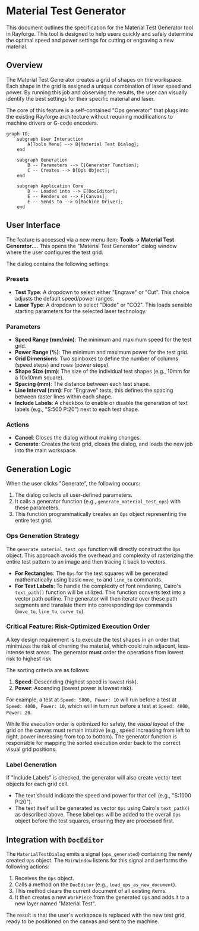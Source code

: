 # Material Test Generator

This document outlines the specification for the Material Test Generator tool in Rayforge. This tool is designed to help users quickly and safely determine the optimal speed and power settings for cutting or engraving a new material.

## Overview

The Material Test Generator creates a grid of shapes on the workspace. Each shape in the grid is assigned a unique combination of laser speed and power. By running this job and observing the results, the user can visually identify the best settings for their specific material and laser.

The core of this feature is a self-contained "Ops generator" that plugs into the existing Rayforge architecture without requiring modifications to machine drivers or G-code encoders.

```mermaid
graph TD;
    subgraph User Interaction
        A[Tools Menu] --> B{Material Test Dialog};
    end

    subgraph Generation
        B -- Parameters --> C[Generator Function];
        C -- Creates --> D[Ops Object];
    end

    subgraph Application Core
        D -- Loaded into --> E[DocEditor];
        E -- Renders on --> F[Canvas];
        E -- Sends to --> G[Machine Driver];
    end
```

## User Interface

The feature is accessed via a new menu item: **Tools -> Material Test Generator…**. This opens the "Material Test Generator" dialog window where the user configures the test grid.

The dialog contains the following settings:

### Presets
-   **Test Type**: A dropdown to select either "Engrave" or "Cut". This choice adjusts the default speed/power ranges.
-   **Laser Type**: A dropdown to select "Diode" or "CO2". This loads sensible starting parameters for the selected laser technology.

### Parameters
-   **Speed Range (mm/min)**: The minimum and maximum speed for the test grid.
-   **Power Range (%)**: The minimum and maximum power for the test grid.
-   **Grid Dimensions**: Two spinboxes to define the number of columns (speed steps) and rows (power steps).
-   **Shape Size (mm)**: The size of the individual test shapes (e.g., 10mm for a 10x10mm square).
-   **Spacing (mm)**: The distance between each test shape.
-   **Line Interval (mm)**: For "Engrave" tests, this defines the spacing between raster lines within each shape.
-   **Include Labels**: A checkbox to enable or disable the generation of text labels (e.g., "S:500 P:20") next to each test shape.

### Actions
-   **Cancel**: Closes the dialog without making changes.
-   **Generate**: Creates the test grid, closes the dialog, and loads the new job into the main workspace.

## Generation Logic

When the user clicks "Generate", the following occurs:

1.  The dialog collects all user-defined parameters.
2.  It calls a generator function (e.g., `generate_material_test_ops`) with these parameters.
3.  This function programmatically creates an `Ops` object representing the entire test grid.

### Ops Generation Strategy

The `generate_material_test_ops` function will directly construct the `Ops` object. This approach avoids the overhead and complexity of rasterizing the entire test pattern to an image and then tracing it back to vectors.

*   **For Rectangles**: The `Ops` for the test squares will be generated mathematically using basic `move_to` and `line_to` commands.
*   **For Text Labels**: To handle the complexity of font rendering, Cairo's `text_path()` function will be utilized. This function converts text into a vector path outline. The generator will then iterate over these path segments and translate them into corresponding `Ops` commands (`move_to`, `line_to`, `curve_to`).

### Critical Feature: Risk-Optimized Execution Order

A key design requirement is to execute the test shapes in an order that minimizes the risk of charring the material, which could ruin adjacent, less-intense test areas. The generator **must** order the operations from lowest risk to highest risk.

The sorting criteria are as follows:
1.  **Speed**: Descending (highest speed is lowest risk).
2.  **Power**: Ascending (lowest power is lowest risk).

For example, a test at `Speed: 5000, Power: 10` will run before a test at `Speed: 4000, Power: 10`, which will in turn run before a test at `Speed: 4000, Power: 20`.

While the *execution* order is optimized for safety, the *visual layout* of the grid on the canvas must remain intuitive (e.g., speed increasing from left to right, power increasing from top to bottom). The generator function is responsible for mapping the sorted execution order back to the correct visual grid positions.

### Label Generation

If "Include Labels" is checked, the generator will also create vector text objects for each grid cell.
-   The text should indicate the speed and power for that cell (e.g., "S:1000 P:20").
-   The text itself will be generated as vector `Ops` using Cairo's `text_path()` as described above. These label `Ops` will be added to the overall `Ops` object before the test squares, ensuring they are processed first.

## Integration with `DocEditor`

The `MaterialTestDialog` emits a signal (`ops_generated`) containing the newly created `Ops` object. The `MainWindow` listens for this signal and performs the following actions:

1.  Receives the `Ops` object.
2.  Calls a method on the `DocEditor` (e.g., `load_ops_as_new_document`).
3.  This method clears the current document of all existing items.
4.  It then creates a new `WorkPiece` from the generated `Ops` and adds it to a new layer named "Material Test".

The result is that the user's workspace is replaced with the new test grid, ready to be positioned on the canvas and sent to the machine.
